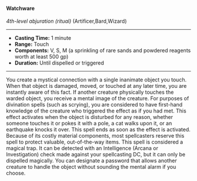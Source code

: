 #### Watchware
*4th-level abjuration* *(ritual)* (Artificer,Bard,Wizard)
___
- **Casting Time:** 1 minute
- **Range:** Touch
- **Components:** V, S, M (a sprinkling of rare sands and powdered reagents worth at least 500 gp)
- **Duration:** Until dispelled or triggered
---
You create a mystical connection with a single
inanimate object you touch. When that object is
damaged, moved, or touched at any later time, you
are instantly aware of this fact. If another creature
physically touches the warded object, you receive a
mental image of the creature.
For purposes of divination spells (such as
scrying), you are considered to have first-hand
knowledge of the creature who triggered the effect
as if you had met.
This effect activates when the object is
disturbed for any reason, whether someone
touches it or pokes it with a pole, a cat
walks upon it, or an earthquake knocks it
over.
This spell ends as soon as the
effect is activated. Because
of its costly material
components, most
spellcasters
reserve
this spell to protect valuable, out-of-the-way items.
This spell is considered a magical trap. It can be
detected with an Intelligence (Arcana or
Investigation) check made against your spellcasting
DC, but it can only be dispelled magically. You can
designate a password that allows another creature
to handle the object without sounding the mental
alarm if you choose.
